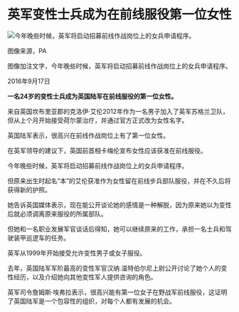 # 英军变性士兵成为在前线服役第一位女性

![今年晚些时候，英军将启动招募前线作战岗位上的女兵申请程序。](https://ichef.bbci.co.uk/ace/ws/640/amz/worldservice/live/assets/images/2016/01/02/160102082553_uk_soldier_middle_east_976x549_pa_nocredit.jpg.webp)

图像来源，PA

图像加注文字，今年晚些时候，英军将启动招募前线作战岗位上的女兵申请程序。

2016年9月17日

**一名24岁的变性士兵成为英国陆军在前线服役的第一位女性。**

来自英国坎布里亚郡的克洛伊·艾伦2012年作为一名男子加入了英军苏格兰卫队，但从上个月开始接受荷尔蒙治疗，并通过官方正式改为女性名字。

英国陆军表示，很高兴在前线作战岗位上有了第一位女性。

在英军领导的建议下，英国前首相卡梅伦宣布女性应该获准在前线服役。

今年晚些时候，英军将启动招募前线作战岗位上的女兵申请程序。

但原来出生时起名“本”的艾伦获准作为女性留在前线步兵部队服役，并在不久后将获得新的护照。

她告诉英国媒体表示，现在能公开谈论她的感情是一种解脱，因为原来她以为变性后就必须调离原来服役的所属部队。

但她和一名职业发展军官谈话后得知，她可以继续原来的工作，承担一名士兵和驾驶装甲巡逻车的任务。

英军从1999年开始接受允许变性男子或女子服役。

去年，英国陆军军阶最高的变性军官汉纳.温特伯尔尼上尉公开讨论了她个人的变性经历，以及介绍她向其他变性军人提供咨询的角色。

英军司令詹姆斯·埃弗拉表示，很高兴能有第一位女子在野战军前线服役，这证明了英国陆军是一个包容性的组织，对每个人都有发展的机会。
